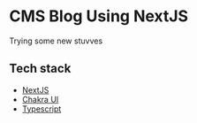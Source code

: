 # CMS Blog Using NextJS
Trying some new stuvves

## Tech stack
- [NextJS](https://nextjs.org/)
- [Chakra UI](https://chakra-ui.com/)
- [Typescript](https://www.typescriptlang.org/)
